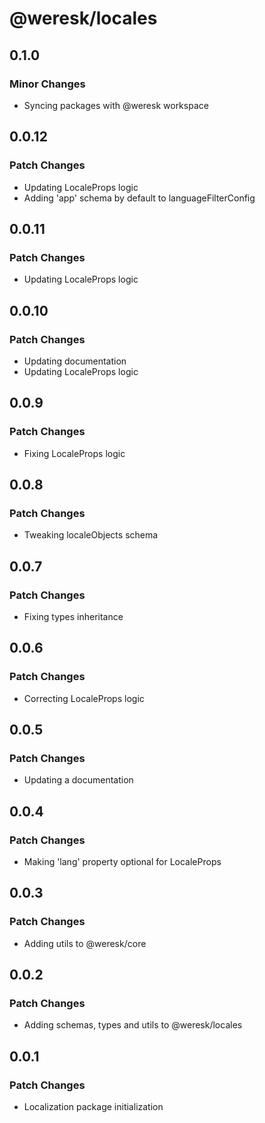 # @weresk/locales

## 0.1.0

### Minor Changes

- Syncing packages with @weresk workspace

## 0.0.12

### Patch Changes

- Updating LocaleProps logic
- Adding 'app' schema by default to languageFilterConfig

## 0.0.11

### Patch Changes

- Updating LocaleProps logic

## 0.0.10

### Patch Changes

- Updating documentation
- Updating LocaleProps logic

## 0.0.9

### Patch Changes

- Fixing LocaleProps logic

## 0.0.8

### Patch Changes

- Tweaking localeObjects schema

## 0.0.7

### Patch Changes

- Fixing types inheritance

## 0.0.6

### Patch Changes

- Correcting LocaleProps logic

## 0.0.5

### Patch Changes

- Updating a documentation

## 0.0.4

### Patch Changes

- Making 'lang' property optional for LocaleProps

## 0.0.3

### Patch Changes

- Adding utils to @weresk/core

## 0.0.2

### Patch Changes

- Adding schemas, types and utils to @weresk/locales

## 0.0.1

### Patch Changes

- Localization package initialization
